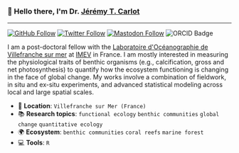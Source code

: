 ### :wave: Hello there, I'm Dr. [Jérémy T. Carlot](https://jaycrlt.github.io)

---

[![GitHub Follow](https://img.shields.io/github/followers/JayCrlt?label=Github&style=social)](https://github.com/JayCrlt)
[![Twitter Follow](https://img.shields.io/twitter/follow/jerem_carlot?style=social)](https://twitter.com/Jerem_Carlot)
[![Mastodon Follow](https://img.shields.io/mastodon/follow/109314030532016433?domain=https%3A%2F%2Fecoevo.social&style=social)](https://ecoevo.social/@JeremCarlot)
![ORCID Badge](https://img.shields.io/badge/ORCID-A6CE39?logo=orcid&logoColor=fff&style=flat)

I am a post-doctoral fellow with the [Laboratoire d'Océanographie de Villefranche sur mer](https://lov.imev-mer.fr/web/) at [IMEV](https://www.imev-mer.fr/web/) in France. I am mostly interested in measuring the physiological traits of benthic organisms (e.g., calcification, gross and net photosynthesis) to quantify how the ecosystem functioning is changing in the face of global change. My works involve a combination of fieldwork, in situ and ex-situ experiments, and advanced statistical modeling across local and large spatial scales.

* :house_with_garden: **Location**: `Villefranche sur Mer (France)`
* :books: **Research topics**: `functional ecology` `benthic communities` `global change` `quantitative ecology`
* :earth_africa: **Ecosystem**: `benthic communities` `coral reefs` `marine forest` 
* :computer: **Tools**: `R`
